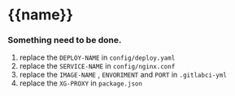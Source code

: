 # {{name}}

### Something need to be done.

1. replace the `DEPLOY-NAME` in `config/deploy.yaml`
2. replace the `SERVICE-NAME` in `config/nginx.conf`
3. replace the `IMAGE-NAME` , `ENVORIMENT` and `PORT` in `.gitlabci-yml`
4. replace the `XG-PROXY` in `package.json`
